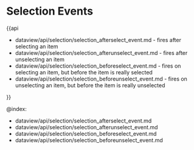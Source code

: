 Selection Events
=========

{{api

- dataview/api/selection/selection_afterselect_event.md - fires after selecting an item
- dataview/api/selection/selection_afterunselect_event.md - fires after unselecting an item
- dataview/api/selection/selection_beforeselect_event.md - fires on selecting an item, but before the item is really selected
- dataview/api/selection/selection_beforeunselect_event.md - fires on unselecting an item, but before the item is really unselected

}}

@index:
- dataview/api/selection/selection_afterselect_event.md
- dataview/api/selection/selection_afterunselect_event.md
- dataview/api/selection/selection_beforeselect_event.md
- dataview/api/selection/selection_beforeunselect_event.md